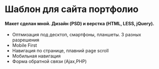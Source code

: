 # Шаблон для сайта портфолио

#### Макет сделан мной. Дизайн (PSD) и верстка (HTML, LESS, jQuery).
   - Оптмизация под десктоп, смартфоны, планшеты. 3 разных разрешения
   - Mobile First
   - Навигация по странице, плавний page scroll
   - Мобильная навигация
   - Форма обратной связи (Ajax,PHP)
